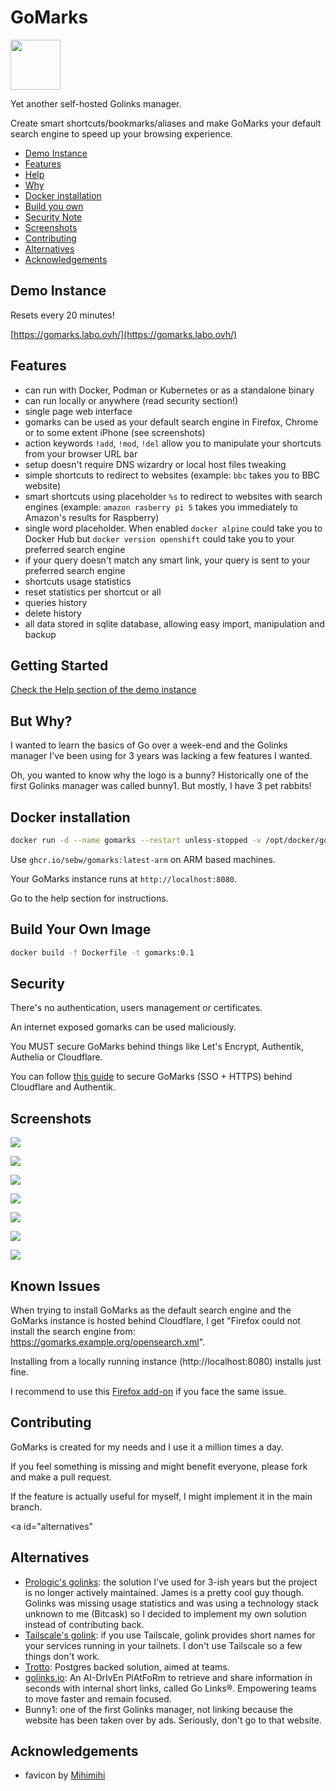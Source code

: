 # GoMarks

<img src="https://raw.githubusercontent.com/sebw/gomarks/refs/heads/main/static/favicon.png" height=80>

Yet another self-hosted Golinks manager.

Create smart shortcuts/bookmarks/aliases and make GoMarks your default search engine to speed up your browsing experience.

 - [Demo Instance](#demo)
 - [Features](#features)
 - [Help](#help)
 - [Why](#why)
 - [Docker installation](#install)
 - [Build you own](#build)
 - [Security Note](#security)
 - [Screenshots](#screenshots)
 - [Contributing](#contributing)
 - [Alternatives](#alternatives)
 - [Acknowledgements](#ack)

<a id="demo"></a>
## Demo Instance 

Resets every 20 minutes!

[https://gomarks.labo.ovh/](https://gomarks.labo.ovh/)

<a id="features"></a>
## Features

- can run with Docker, Podman or Kubernetes or as a standalone binary
- can run locally or anywhere (read security section!)
- single page web interface
- gomarks can be used as your default search engine in Firefox, Chrome or to some extent iPhone (see screenshots)
- action keywords `!add`, `!mod`, `!del` allow you to manipulate your shortcuts from your browser URL bar
- setup doesn't require DNS wizardry or local host files tweaking
- simple shortcuts to redirect to websites (example: <code>bbc</code> takes you to BBC website)
- smart shortcuts using placeholder <code>%s</code> to redirect to websites with search engines (example: <code>amazon rasberry pi 5</code> takes you immediately to Amazon's results for Raspberry)
- single word placeholder. When enabled `docker alpine` could take you to Docker Hub but `docker version openshift` could take you to your preferred search engine
- if your query doesn't match any smart link, your query is sent to your preferred search engine
- shortcuts usage statistics
- reset statistics per shortcut or all
- queries history
- delete history
- all data stored in sqlite database, allowing easy import, manipulation and backup

<a id="help"></a>
## Getting Started

[Check the Help section of the demo instance](https://gomarks.labo.ovh/help/)

<a id="why"></a>
## But Why?

I wanted to learn the basics of Go over a week-end and the Golinks manager I've been using for 3 years was lacking a few features I wanted.

Oh, you wanted to know why the logo is a bunny? Historically one of the first Golinks manager was called bunny1. But mostly, I have 3 pet rabbits!

<a id="install"></a>
## Docker installation 

```bash
docker run -d --name gomarks --restart unless-stopped -v /opt/docker/gomarks:/data -p 8080:8080 ghcr.io/sebw/gomarks:latest
```

Use `ghcr.io/sebw/gomarks:latest-arm` on ARM based machines.

Your GoMarks instance runs at `http://localhost:8080`.

Go to the help section for instructions.

<a id="build"></a>
## Build Your Own Image

```bash
docker build -f Dockerfile -t gomarks:0.1
```

<a id="security"></a>
## Security

There's no authentication, users management or certificates. 

An internet exposed gomarks can be used maliciously.

You MUST secure GoMarks behind things like Let's Encrypt, Authentik, Authelia or Cloudflare.

You can follow [this guide](https://blog.wains.be/2023/2023-01-07-cloudflare-zero-trust-authentik/) to secure GoMarks (SSO + HTTPS) behind Cloudflare and Authentik.

<a id="screenshots"></a>
## Screenshots

![](https://raw.githubusercontent.com/sebw/gomarks/refs/heads/main/screenshots/index.png)

![](https://raw.githubusercontent.com/sebw/gomarks/refs/heads/main/screenshots/edit.png)

![](https://raw.githubusercontent.com/sebw/gomarks/refs/heads/main/screenshots/fallback.png)

![](https://raw.githubusercontent.com/sebw/gomarks/refs/heads/main/static/help/chrome_step1.png)

![](https://raw.githubusercontent.com/sebw/gomarks/refs/heads/main/static/help/firefox_step1.png)

![](https://raw.githubusercontent.com/sebw/gomarks/refs/heads/main/static/help/iphone_step1.jpg)

![](https://raw.githubusercontent.com/sebw/gomarks/refs/heads/main/static/help/iphone_step2.jpg)

<a id="issues"></a>
## Known Issues

When trying to install GoMarks as the default search engine and the GoMarks instance is hosted behind Cloudflare, I get "Firefox could not install the search engine from: https://gomarks.example.org/opensearch.xml".

Installing from a locally running instance (http://localhost:8080) installs just fine.

I recommend to use this [Firefox add-on](https://addons.mozilla.org/en-GB/firefox/addon/add-custom-search-engine/) if you face the same issue.

<a id="contribute"></a>
## Contributing

GoMarks is created for my needs and I use it a million times a day.

If you feel something is missing and might benefit everyone, please fork and make a pull request. 

If the feature is actually useful for myself, I might implement it in the main branch.

<a id="alternatives"</a>
## Alternatives

- [Prologic's golinks](https://git.mills.io/prologic/golinks): the solution I've used for 3-ish years but the project is no longer actively maintained. James is a pretty cool guy though. Golinks was missing usage statistics and was using a technology stack unknown to me (Bitcask) so I decided to implement my own solution instead of contributing back.
- [Tailscale's golink](https://github.com/tailscale/golink): if you use Tailscale, golink provides short names for your services running in your tailnets. I don't use Tailscale so a few things don't work.
- [Trotto](https://github.com/trotto/go-links): Postgres backed solution, aimed at teams.
- [golinks.io](https://github.com/GoLinks/golinks): An AI-DrIvEn PlAtFoRm to retrieve and share information in seconds with internal short links, called Go Links®. Empowering teams to move faster and remain focused.
- Bunny1: one of the first Golinks manager, not linking because the website has been taken over by ads. Seriously, don't go to that website.

<a id="ack"></a>
## Acknowledgements

- favicon by [Mihimihi](https://www.flaticon.com/free-icon/rabbit_7441511)

